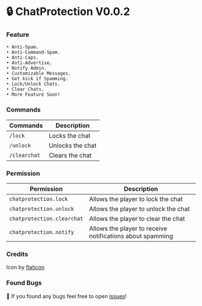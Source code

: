 # 🔒 ChatProtection V0.0.2
### Feature
    • Anti-Spam.                                   
    • Anti-Command-Spam.                                   
    • Anti-Caps.                               
    • Anti-Advertise.                              
    • Notify Admin.                                   
    • Customizable Messages.                                   
    • Get kick if Spamming.                               
    • Lock/Unlock Chats.                               
    • Clear Chats.
    • More Feature Soon!

### Commands
| Commands | Description |
|---------|-------------|
| ```/lock``` | Locks the chat |
| ```/unlock``` | Unlocks the chat |
| ```/clearchat``` | Clears the chat |

### Permission
| Permission | Description |
|---------|-------------|
| ```chatprotection.lock``` | Allows the player to lock the chat |
| ```chatprotection.unlock``` | Allows the player to unlock the chat |
| ```chatprotection.clearchat``` | Allows the player to clear the chat |
| ```chatprotection.notify``` | Allows the player to receive notifications about spamming |

### Credits
Icon by [flaticon](https://www.flaticon.com/free-icons/chat)

### Found Bugs
🔎 If you found any bugs feel free to open [issues](https://github.com/LuthMC/ChatProtection/issues)!
